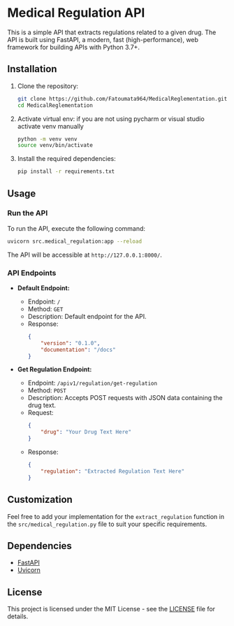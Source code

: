 # Medical Regulation API

This is a simple API that extracts regulations related to a given drug. The API is built using FastAPI, a modern, fast (high-performance), web framework for building APIs with Python 3.7+.

## Installation

1. Clone the repository:

    ```bash
    git clone https://github.com/Fatoumata964/MedicalReglementation.git
   cd MedicalReglementation
    ```
   
2. Activate virtual env: if you are not using pycharm or visual studio activate venv manually
    ```bash
    python -m venv venv
   source venv/bin/activate
    ```

3. Install the required dependencies:

    ```bash
    pip install -r requirements.txt
    ```

## Usage

### Run the API

To run the API, execute the following command:

```bash
uvicorn src.medical_regulation:app --reload
```

The API will be accessible at `http://127.0.0.1:8000/`.

### API Endpoints

- **Default Endpoint:**

  - Endpoint: `/`
  - Method: `GET`
  - Description: Default endpoint for the API.
  - Response:
    ```json
    {
        "version": "0.1.0",
        "documentation": "/docs"
    }
    ```

- **Get Regulation Endpoint:**

  - Endpoint: `/apiv1/regulation/get-regulation`
  - Method: `POST`
  - Description: Accepts POST requests with JSON data containing the drug text.
  - Request:
    ```json
    {
        "drug": "Your Drug Text Here"
    }
    ```
  - Response:
    ```json
    {
        "regulation": "Extracted Regulation Text Here"
    }
    ```

## Customization

Feel free to add your implementation for the `extract_regulation` function in the `src/medical_regulation.py` file to suit your specific requirements.

## Dependencies

- [FastAPI](https://fastapi.tiangolo.com/)
- [Uvicorn](https://www.uvicorn.org/)

## License

This project is licensed under the MIT License - see the [LICENSE](LICENSE) file for details.
